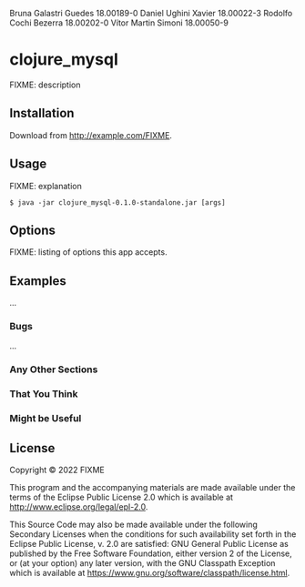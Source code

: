 Bruna Galastri Guedes 18.00189-0 
Daniel Ughini Xavier  18.00022-3 
Rodolfo Cochi Bezerra 18.00202-0
Vítor Martin Simoni   18.00050-9

# clojure_mysql

FIXME: description

## Installation

Download from http://example.com/FIXME.

## Usage

FIXME: explanation

    $ java -jar clojure_mysql-0.1.0-standalone.jar [args]

## Options

FIXME: listing of options this app accepts.

## Examples

...

### Bugs

...

### Any Other Sections
### That You Think
### Might be Useful

## License

Copyright © 2022 FIXME

This program and the accompanying materials are made available under the
terms of the Eclipse Public License 2.0 which is available at
http://www.eclipse.org/legal/epl-2.0.

This Source Code may also be made available under the following Secondary
Licenses when the conditions for such availability set forth in the Eclipse
Public License, v. 2.0 are satisfied: GNU General Public License as published by
the Free Software Foundation, either version 2 of the License, or (at your
option) any later version, with the GNU Classpath Exception which is available
at https://www.gnu.org/software/classpath/license.html.
